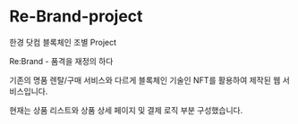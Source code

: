 # Re-Brand-project

한경 닷컴 블록체인 조별 Project

Re:Brand - 품격을 재정의 하다

기존의 명품 렌탈/구매 서비스와 다르게 블록체인 기술인 NFT를 활용하여 제작된 웹 서비스입니다.

현재는 상품 리스트와 상품 상세 페이지 및 결제 로직 부분 구성했습니다.
